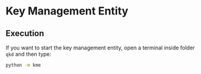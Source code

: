 # Key Management Entity

## Execution

If you want to start the key management entity, open a terminal inside folder `qkd` and then type:

```bash
python -m kme
```